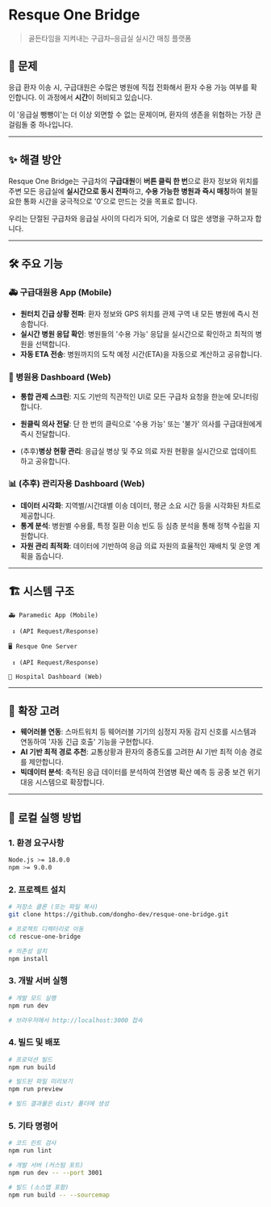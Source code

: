 # Resque One Bridge

> 골든타임을 지켜내는 구급차–응급실 실시간 매칭 플랫폼

## 📌 문제

응급 환자 이송 시, 구급대원은 수많은 병원에 직접 전화해서 환자 수용 가능 여부를 확인합니다. 이 과정에서 **시간**이 허비되고 있습니다.

이 '응급실 뺑뺑이'는 더 이상 외면할 수 없는 문제이며, 환자의 생존을 위협하는 가장 큰 걸림돌 중 하나입니다.

-----

## ✨ 해결 방안

Resque One Bridge는 구급차의 **구급대원**이 **버튼 클릭 한 번**으로 환자 정보와 위치를 주변 모든 응급실에 **실시간으로 동시 전파**하고, **수용 가능한 병원과 즉시 매칭**하여 불필요한 통화 시간을 궁극적으로 '0'으로 만드는 것을 목표로 합니다.

우리는 단절된 구급차와 응급실 사이의 다리가 되어, 기술로 더 많은 생명을 구하고자 합니다.

-----

## 🛠️ 주요 기능

### 🚑 구급대원용 App (Mobile)

  - **원터치 긴급 상황 전파**: 환자 정보와 GPS 위치를 관제 구역 내 모든 병원에 즉시 전송합니다.
  - **실시간 병원 응답 확인**: 병원들의 '수용 가능' 응답을 실시간으로 확인하고 최적의 병원을 선택합니다.
  - **자동 ETA 전송**: 병원까지의 도착 예정 시간(ETA)을 자동으로 계산하고 공유합니다.

### 🏥 병원용 Dashboard (Web)

  - **통합 관제 스크린**: 지도 기반의 직관적인 UI로 모든 구급차 요청을 한눈에 모니터링합니다.
  - **원클릭 의사 전달**: 단 한 번의 클릭으로 '수용 가능' 또는 '불가' 의사를 구급대원에게 즉시 전달합니다.

  - (추후)**병상 현황 관리**: 응급실 병상 및 주요 의료 자원 현황을 실시간으로 업데이트하고 공유합니다.

### 📊 (추후) 관리자용 Dashboard (Web)

  - **데이터 시각화**: 지역별/시간대별 이송 데이터, 평균 소요 시간 등을 시각화된 차트로 제공합니다.
  - **통계 분석**: 병원별 수용률, 특정 질환 이송 빈도 등 심층 분석을 통해 정책 수립을 지원합니다.
  - **자원 관리 최적화**: 데이터에 기반하여 응급 의료 자원의 효율적인 재배치 및 운영 계획을 돕습니다.

-----

## 🏗️ 시스템 구조

```plaintext
🚑 Paramedic App (Mobile)

 ↕ (API Request/Response)

🖥️ Resque One Server

 ↕ (API Request/Response)
 
🏥 Hospital Dashboard (Web)
```

-----

## 🚀 확장 고려

  - **웨어러블 연동**: 스마트워치 등 웨어러블 기기의 심정지 자동 감지 신호를 시스템과 연동하여 '자동 긴급 호출' 기능을 구현합니다.
  - **AI 기반 최적 경로 추천**: 교통상황과 환자의 중증도를 고려한 AI 기반 최적 이송 경로를 제안합니다.
  - **빅데이터 분석**: 축적된 응급 데이터를 분석하여 전염병 확산 예측 등 공중 보건 위기 대응 시스템으로 확장합니다.

-----


## 🚀 로컬 실행 방법

### **1. 환경 요구사항**
```bash
Node.js >= 18.0.0
npm >= 9.0.0
```

### **2. 프로젝트 설치**
```bash
# 저장소 클론 (또는 파일 복사)
git clone https://github.com/dongho-dev/resque-one-bridge.git

# 프로젝트 디렉터리로 이동
cd rescue-one-bridge

# 의존성 설치
npm install
```

### **3. 개발 서버 실행**
```bash
# 개발 모드 실행 
npm run dev

# 브라우저에서 http://localhost:3000 접속
```

### **4. 빌드 및 배포**
```bash
# 프로덕션 빌드
npm run build

# 빌드된 파일 미리보기
npm run preview

# 빌드 결과물은 dist/ 폴더에 생성
```

### **5. 기타 명령어**
```bash
# 코드 린트 검사
npm run lint

# 개발 서버 (커스텀 포트)
npm run dev -- --port 3001

# 빌드 (소스맵 포함)
npm run build -- --sourcemap
```
